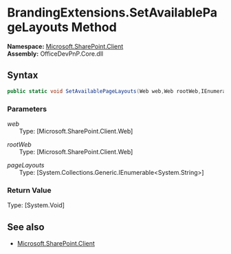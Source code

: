 # BrandingExtensions.SetAvailablePageLayouts Method  
**Namespace:** [Microsoft.SharePoint.Client](Microsoft.SharePoint.Client.md)  
**Assembly:** OfficeDevPnP.Core.dll  
## Syntax
```C#
public static void SetAvailablePageLayouts(Web web,Web rootWeb,IEnumerable<String> pageLayouts)
```
### Parameters
*web*  
&emsp;&emsp;Type: [Microsoft.SharePoint.Client.Web] 
&emsp;&emsp;  
  
*rootWeb*  
&emsp;&emsp;Type: [Microsoft.SharePoint.Client.Web] 
&emsp;&emsp;  
  
*pageLayouts*  
&emsp;&emsp;Type: [System.Collections.Generic.IEnumerable<System.String>] 
&emsp;&emsp;  
  
### Return Value
Type: [System.Void]  

## See also
- [Microsoft.SharePoint.Client](Microsoft.SharePoint.Client.md)
